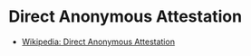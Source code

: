 # Direct Anonymous Attestation
 
 * [Wikipedia: Direct Anonymous Attestation](https://en.wikipedia.org/wiki/Direct_Anonymous_Attestation)